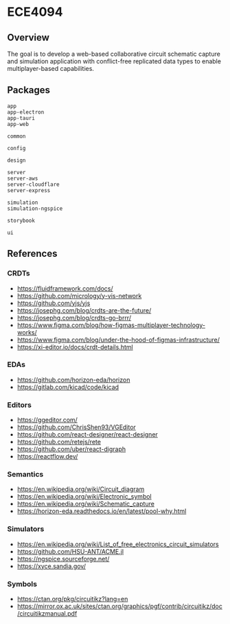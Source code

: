 # ECE4094

## Overview

The goal is to develop a web-based collaborative circuit schematic capture and simulation application with conflict-free replicated data types to enable multiplayer-based capabilities.

## Packages

```
app
app-electron
app-tauri
app-web

common

config

design

server
server-aws
server-cloudflare
server-express

simulation
simulation-ngspice

storybook

ui
```

## References

### CRDTs

- https://fluidframework.com/docs/
- https://github.com/micrology/y-vis-network
- https://github.com/yjs/yjs
- https://josephg.com/blog/crdts-are-the-future/
- https://josephg.com/blog/crdts-go-brrr/
- https://www.figma.com/blog/how-figmas-multiplayer-technology-works/
- https://www.figma.com/blog/under-the-hood-of-figmas-infrastructure/
- https://xi-editor.io/docs/crdt-details.html

### EDAs

- https://github.com/horizon-eda/horizon
- https://gitlab.com/kicad/code/kicad

### Editors

- https://ggeditor.com/
- https://github.com/ChrisShen93/VGEditor
- https://github.com/react-designer/react-designer
- https://github.com/retejs/rete
- https://github.com/uber/react-digraph
- https://reactflow.dev/

### Semantics

- https://en.wikipedia.org/wiki/Circuit_diagram
- https://en.wikipedia.org/wiki/Electronic_symbol
- https://en.wikipedia.org/wiki/Schematic_capture
- https://horizon-eda.readthedocs.io/en/latest/pool-why.html

### Simulators

- https://en.wikipedia.org/wiki/List_of_free_electronics_circuit_simulators
- https://github.com/HSU-ANT/ACME.jl
- https://ngspice.sourceforge.net/
- https://xyce.sandia.gov/

### Symbols

- https://ctan.org/pkg/circuitikz?lang=en
- https://mirror.ox.ac.uk/sites/ctan.org/graphics/pgf/contrib/circuitikz/doc/circuitikzmanual.pdf

